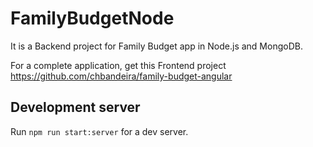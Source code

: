 # FamilyBudgetNode

It is a Backend project for Family Budget app in Node.js and MongoDB.

For a complete application, get this Frontend project https://github.com/chbandeira/family-budget-angular

## Development server

Run `npm run start:server` for a dev server.
